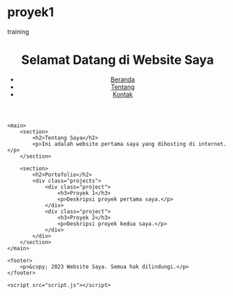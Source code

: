 # proyek1
training
<!DOCTYPE html>
<html lang="id">
<head>
    <meta charset="UTF-8">
    <meta name="viewport" content="width=device-width, initial-scale=1.0">
    <title>Website Pertamaku</title>
    <link rel="stylesheet" href="style.css">
</head>
<body>
    <header>
        <h1>Selamat Datang di Website Saya</h1>
        <nav>
            <ul>
                <li><a href="#">Beranda</a></li>
                <li><a href="#">Tentang</a></li>
                <li><a href="#">Kontak</a></li>
            </ul>
        </nav>
    </header>
    
    <main>
        <section>
            <h2>Tentang Saya</h2>
            <p>Ini adalah website pertama saya yang dihosting di internet.</p>
        </section>
        
        <section>
            <h2>Portofolio</h2>
            <div class="projects">
                <div class="project">
                    <h3>Proyek 1</h3>
                    <p>Deskripsi proyek pertama saya.</p>
                </div>
                <div class="project">
                    <h3>Proyek 2</h3>
                    <p>Deskripsi proyek kedua saya.</p>
                </div>
            </div>
        </section>
    </main>
    
    <footer>
        <p>&copy; 2023 Website Saya. Semua hak dilindungi.</p>
    </footer>
    
    <script src="script.js"></script>
</body>
</html>
